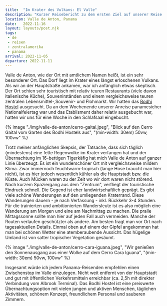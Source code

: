 ```yaml
---
title:  "Im Krater des Vulkans: El Valle"
description: "Kurzer Reisebericht zu dem ersten Ziel auf unserer Reise durch Panama nach dem Verlassen der Region um Panama-Stadt"
location: Valle de Anton, Panama
date:   2022-11-16
layout: layouts/post.njk
tags: 
 - de 
 - reisen 
 - zentralamerika 
 - panama
arrival: 2022-11-05
departure: 2022-11-11
---
```

Valle de Anton, wie der Ort mit amtlichem Namen heißt, ist ein sehr besonderer Ort.
Das Dorf liegt im Krater eines längst erloschenen Vulkans. Als wir an der Hauptstraße ankamen, war ich anfänglich etwas skeptisch.
Der Ort schien sehr touristisch mit relativ teuren Restaurants (viele davon italienische Küche), Souvenirständen und einem vergleichsweise teuren zentralen Lebensmittel-,Souvenir- und Flohmarkt.
Wir hatten das [Bodhi Hostel](https://www.bodhihostels.com) ausgesucht. Da an dem Wochenende unserer Anreise panamesicher Nationalfeiertag war und das Etablisment daher relativ ausgebucht war, hatten wir uns für eine Woche in den Schlafsaal eingebucht.

{% image "./img/valle-de-anton/cerro-gaital.jpeg", "Blick auf den Cerro Gaital vom Garten des Bodhi Hostels aus", "(min-width: 30em) 50vw, 100vw" %}

Trotz meiner anfänglichen Skepsis, der Tatsache, dass sich täglich (mindestens) eine fette Regenwolke im Krater verfangen hat und der Übernachtung im 16-bettigen Tigerkäfig hat mich Valle de Anton auf ganzer Linie überzeugt.
Es ist ein wunderschöner Ort mit vergleichsweise mildem Klima. Zwar immernoch feuchtwarm-tropisch (lange Hose braucht man hier nicht), ist es hier jedoch wesentlich kühler als die Hauptstadt bzw. die Küste.
Auch Mücken waren zu der Zeit wo wir dort waren nicht störend.
Nach kurzem Spaziergang aus dem "Zentrum", verfliegt der touristische Eindruck schnell. Die Gegend ist eher landwirtschaftlich geprägt.
Es gibt viele schöne Wanderungen auf den umliegenden Kraterrand. Diese Wanderungen dauern - je nach Verfassung - inkl. Rückkehr 3-4 Stunden.
Für die trainierten und ambitionierten Wandersleute ist es also möglich eine Wanderung am Morgen und eine am Nachmittag zu machen.
Die pralle Mittagssonne sollte man hier auf jeden Fall auch vermeiden. Manche der Routen verlaufen geschützter als andere.
Am besten fragt man vor Ort nach tagesaktuellen Details.
Einmal oben auf einem der Gipfel angekommen hat man bei schönen Wetter eine atemberaubende Aussicht. Das hügelige Umland ist von satter tropischer Vegetation gesäumt.

{% image "./img/valle-de-anton/cerro-cara-iguana.jpeg", "Wir genießen den Sonnenausgang aus einer Wolke auf dem Cerro Cara Iguana", "(min-width: 30em) 50vw, 100vw" %}

Insgesamt würde ich jedem Panama-Reisenden empfehlen einen Zwischenstop im Valle einzulegen. Nicht weit entfernt von der Hauptstadt und gut mit öffentlichen Verkehrsmitteln erreichbar (ca. 2,5h mit direkter Verbindung vom Albrook Terminal). Das Bodhi Hostel ist eine preiswerte Übernachtungsoption mit vielen jungen und aktiven Menschen, täglichen Aktivitäten, schönem Konzept, freundlichem Personal und sauberen Zimmern.
